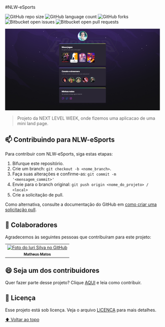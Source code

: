 #NLW-eSports

![GitHub repo size](https://img.shields.io/github/repo-size/math-matos/NLW-eSports?style=for-the-badge)
![GitHub language count](https://img.shields.io/github/languages/count/math-matos/NLW-eSports?style=for-the-badge)
![GitHub forks](https://img.shields.io/github/forks/math-matos/NLW-eSports?style=for-the-badge)
![Bitbucket open issues](https://img.shields.io/bitbucket/issues/math-matos/NLW-eSports?style=for-the-badge)
![Bitbucket open pull requests](https://img.shields.io/bitbucket/pr-raw/math-matos/NLW-eSports?style=for-the-badge)

<img src="unknown.png" alt="exemplo imagem">

> Projeto da NEXT LEVEL WEEK, onde fizemos uma aplicacao de uma mini land page.

## 📫 Contribuindo para NLW-eSports
<!---Se o seu README for longo ou se você tiver algum processo ou etapas específicas que deseja que os contribuidores sigam, considere a criação de um arquivo CONTRIBUTING.md separado--->
Para contribuir com NLW-eSports, siga estas etapas:

1. Bifurque este repositório.
2. Crie um branch: `git checkout -b <nome_branch>`.
3. Faça suas alterações e confirme-as: `git commit -m '<mensagem_commit>'`
4. Envie para o branch original: `git push origin <nome_do_projeto> / <local>`
5. Crie a solicitação de pull.

Como alternativa, consulte a documentação do GitHub em [como criar uma solicitação pull](https://help.github.com/en/github/collaborating-with-issues-and-pull-requests/creating-a-pull-request).

## 🤝 Colaboradores

Agradecemos às seguintes pessoas que contribuíram para este projeto:

<table>
  <tr>
    <td align="center">
      <a href="#">
        <img src="https://cdn.discordapp.com/attachments/988524143400067084/988525559975927848/5e7141d5ff2527819f68b3fb907cb59f.jpg" width="100px;" alt="Foto do Iuri Silva no GitHub"/><br>
        <sub>
          <b>Matheus Matos</b>
        </sub>
      </a>
    </td>
</table>


## 😄 Seja um dos contribuidores<br>

Quer fazer parte desse projeto? Clique [AQUI](CONTRIBUTING.md) e leia como contribuir.

## 📝 Licença

Esse projeto está sob licença. Veja o arquivo [LICENÇA](LICENSE.md) para mais detalhes.

[⬆ Voltar ao topo](#NLW-eSports)<br>
